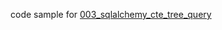 code sample for [003_sqlalchemy_cte_tree_query][]

[003_sqlalchemy_cte_tree_query]: https://snippet.build4.funposts/posts/003_sqlalchemy_cte_tree_query/
